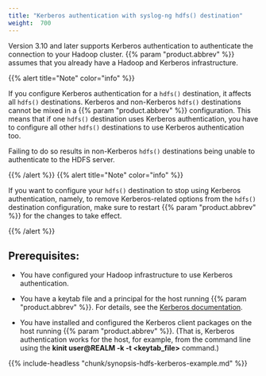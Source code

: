 ```yaml
---
title: "Kerberos authentication with syslog-ng hdfs() destination"
weight:  700
---
```

<!-- DISCLAIMER: This file is based on the syslog-ng Open Source Edition documentation https://github.com/balabit/syslog-ng-ose-guides/commit/2f4a52ee61d1ea9ad27cb4f3168b95408fddfdf2 and is used under the terms of The syslog-ng Open Source Edition Documentation License. The file has been modified by Axoflow. -->

Version 3.10 and later supports Kerberos authentication to authenticate the connection to your Hadoop cluster. {{% param "product.abbrev" %}} assumes that you already have a Hadoop and Kerberos infrastructure.

{{% alert title="Note" color="info" %}}

If you configure Kerberos authentication for a `hdfs()` destination, it affects all `hdfs()` destinations. Kerberos and non-Kerberos `hdfs()` destinations cannot be mixed in a {{% param "product.abbrev" %}} configuration. This means that if one `hdfs()` destination uses Kerberos authentication, you have to configure all other `hdfs()` destinations to use Kerberos authentication too.

Failing to do so results in non-Kerberos `hdfs()` destinations being unable to authenticate to the HDFS server.

{{% /alert %}} {{% alert title="Note" color="info" %}}

If you want to configure your `hdfs()` destination to stop using Kerberos authentication, namely, to remove Kerberos-related options from the `hdfs()` destination configuration, make sure to restart {{% param "product.abbrev" %}} for the changes to take effect.

{{% /alert %}}


## Prerequisites:

  - You have configured your Hadoop infrastructure to use Kerberos authentication.

  - You have a keytab file and a principal for the host running {{% param "product.abbrev" %}}. For details, see the [Kerberos documentation](http://web.mit.edu/Kerberos/krb5-1.5/krb5-1.5.4/doc/krb5-install/The-Keytab-File.html).

  - You have installed and configured the Kerberos client packages on the host running {{% param "product.abbrev" %}}. (That is, Kerberos authentication works for the host, for example, from the command line using the **kinit user@REALM -k -t \<keytab_file\>** command.)

{{% include-headless "chunk/synopsis-hdfs-kerberos-example.md" %}}

